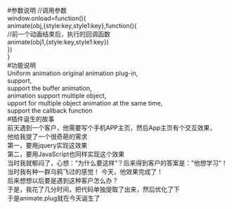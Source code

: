 #参数说明
//调用参数<br>
window.onload=function(){<br>
	 animate(obj,{style:key,style1:key},function(){<br>
		 //前一个动画结束后，执行的回调函数<br>
		  animate(obj1,{style:key,style1:key})<br>
		 })<br>
	}<br>
	#功能说明<br>
	Uniform animation original animation plug-in, <br>
	support,<br>
	support the buffer animation, <br>
	animation support multiple object, <br>
	upport for multiple object animation at the same time,<br> 
	support the callback function<br>
#插件诞生的故事<br>
前天遇到一个客户，他需要写个手机APP主页，然后App主页有个交互效果，</br>
他给我提了一个很奇葩的需求<br>
第一，要用jquery实现这效果<br>
第二，要用JavaScript也同样实现这个效果<br>
当时我就郁闷了，心想：“为什么要这样“？后来得到客户的答案是：”他想学习“！<br>
当时我有种一群乌鸦飞过的感觉！
今天，他效果完成了！<br>
后来想想以后要是遇到这种客户怎么办？<br>
于是，我花了几分时间，把代码单独提取了出来，然后优化了下<br>
于是animate.plug就在今天诞生了
